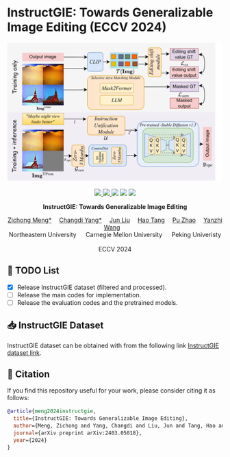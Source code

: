 
# InstructGIE: Towards Generalizable Image Editing (ECCV 2024)
![](./assets/InstructGIE.png)

<p align="center">
  <a href='https://arxiv.org/abs/2403.05018'>
    <img src='https://img.shields.io/badge/Arxiv-2312.06553-A42C25?style=flat&logo=arXiv&logoColor=A42C25'>
  </a>
  <a href='https://arxiv.org/pdf/2403.05018.pdf'>
    <img src='https://img.shields.io/badge/Paper-PDF-yellow?style=flat&logo=arXiv&logoColor=yellow'>
  </a>
  <a href='https://cr8br0ze.github.io/InstructGIE/'>
  <img src='https://img.shields.io/badge/Project-Page-orange?style=flat&logo=Google%20chrome&logoColor=orange'></a>
  <a href='https://github.com/cr8br0ze/InstructGIE-Code'>
    <img src='https://img.shields.io/badge/GitHub-Code-black?style=flat&logo=github&logoColor=white'></a>
  <a href="" target='_blank'>
    <img src="https://visitor-badge.laobi.icu/badge?page_id=cr8br0ze.InstructGIE-Code&left_color=gray&right_color=blue">
  </a>
</p>


<p align="center">
<strong>InstructGIE: Towards Generalizable Image Editing</strong></h1>
   <p align="center">
    <a href='https://cr8br0ze.github.io' target='_blank'>Zichong Meng*</a>&emsp;
    <a href='https://scholar.google.com/citations?user=aZvLu6wAAAAJ' target='_blank'>Changdi Yang*</a>&emsp;
    <a href='https://scholar.google.com/citations?user=RaQLRNgAAAAJ' target='_blank'>Jun Liu</a>&emsp;
    <a href='https://ha0tang.github.io/' target='_blank'>Hao Tang</a>&emsp;
    <a href='https://puzhao.info/' target='_blank'>Pu Zhao</a>&emsp;
    <a href='https://web.northeastern.edu/yanzhiwang/' target='_blank'>Yanzhi Wang</a>&emsp;
    <br>
    Northeastern University &emsp; Carnegie Mellon University &emsp; Peking Univeristy &emsp;
    <br>
    ECCV 2024
  </p>
</p>


## 📜 TODO List
- [x] Release InstructGIE dataset (filtered and processed).
- [ ] Release the main codes for implementation.
- [ ] Release the evaluation codes and the pretrained models.

## 📥 InstructGIE Dataset

InstructGIE dataset can be obtained with from the following link [InstructGIE dataset link](https://drive.google.com/file/d/1GZ3fmQV0a9aoKIRP6REpJ6EGI9W24vVm/view?usp=sharing).


## 🤝 Citation
If you find this repository useful for your work, please consider citing it as follows:
```bibtex
@article{meng2024instructgie,
  title={InstructGIE: Towards Generalizable Image Editing},
  author={Meng, Zichong and Yang, Changdi and Liu, Jun and Tang, Hao and Zhao, Pu and Wang, Yanzhi},
  journal={arXiv preprint arXiv:2403.05018},
  year={2024}
}
```
